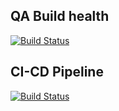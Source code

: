 ## QA Build health
[![Build Status](https://dev.azure.com/jvwdemo/http-to-eventhub-relay/_apis/build/status/QA-Flow?branchName=master)](https://dev.azure.com/jvwdemo/http-to-eventhub-relay/_build/latest?definitionId=59&branchName=master)

## CI-CD Pipeline
[![Build Status](https://dev.azure.com/jvwdemo/http-to-eventhub-relay/_apis/build/status/jochenvw.http-to-eventhub-relay?branchName=master)](https://dev.azure.com/jvwdemo/http-to-eventhub-relay/_build/latest?definitionId=58&branchName=master)